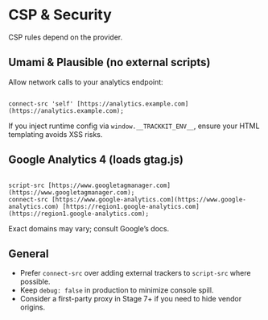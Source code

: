 # CSP & Security

CSP rules depend on the provider.

## Umami & Plausible (no external scripts)

Allow network calls to your analytics endpoint:

```

connect-src 'self' [https://analytics.example.com](https://analytics.example.com);

```

If you inject runtime config via `window.__TRACKKIT_ENV__`, ensure your HTML templating avoids XSS risks.

## Google Analytics 4 (loads gtag.js)

```

script-src [https://www.googletagmanager.com](https://www.googletagmanager.com);
connect-src [https://www.google-analytics.com](https://www.google-analytics.com) [https://region1.google-analytics.com](https://region1.google-analytics.com);

```

Exact domains may vary; consult Google’s docs.

## General

- Prefer `connect-src` over adding external trackers to `script-src` where possible.
- Keep `debug: false` in production to minimize console spill.
- Consider a first-party proxy in Stage 7+ if you need to hide vendor origins.
